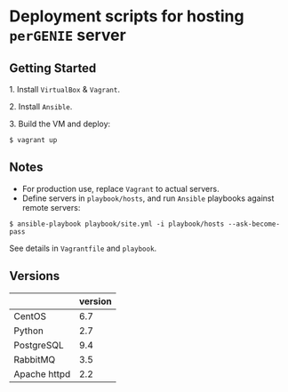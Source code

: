 # Deployment scripts for hosting `perGENIE` server


## Getting Started

1\. Install `VirtualBox` & `Vagrant`.

2\. Install `Ansible`.

3\. Build the VM and deploy:

```
$ vagrant up
```


## Notes

- For production use, replace `Vagrant` to actual servers.
- Define servers in `playbook/hosts`, and run `Ansible` playbooks against remote servers:

```
$ ansible-playbook playbook/site.yml -i playbook/hosts --ask-become-pass
```

See details in `Vagrantfile` and `playbook`.


## Versions

|                        | version          |
|------------------------|------------------|
| CentOS                 | 6.7              |
| Python                 | 2.7              |
| PostgreSQL             | 9.4              |
| RabbitMQ               | 3.5              |
| Apache httpd           | 2.2              |
